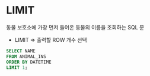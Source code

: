 # LIMIT
동물 보호소에 가장 먼저 들어온 동물의 이름을 조회하는 SQL 문
- LIMIT => 출력할 ROW 개수 선택
```SQL
SELECT NAME
FROM ANIMAL_INS
ORDER BY DATETIME
LIMIT 1;
```
